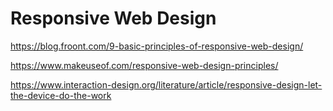 # Responsive Web Design

https://blog.froont.com/9-basic-principles-of-responsive-web-design/

https://www.makeuseof.com/responsive-web-design-principles/

https://www.interaction-design.org/literature/article/responsive-design-let-the-device-do-the-work
